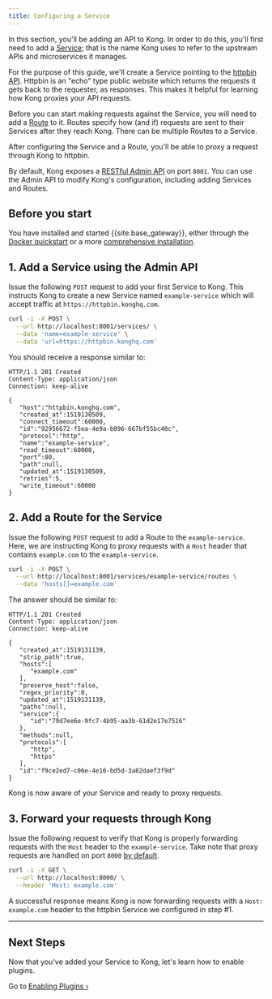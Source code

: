 ```yaml
---
title: Configuring a Service
---
```


In this section, you'll be adding an API to Kong. In order to do this, you'll
first need to add a [Service](/gateway/{{page.release}}/admin-api/#service-object); that is the name Kong uses to refer to the upstream APIs and microservices
it manages.

For the purpose of this guide, we'll create a Service pointing to the [httpbin API][httpbin]. Httpbin is
an "echo" type public website which returns the requests it gets back to the requester, as responses. This
makes it helpful for learning how Kong proxies your API requests.

Before you can start making requests against the Service, you will need to add a [Route](/gateway/{{page.release}}/admin-api/#route-object) to it.
Routes specify how (and if) requests are sent to their Services after they reach Kong. There can be multiple Routes to a Service.

After configuring the Service and a Route, you'll be able to proxy a request through Kong to httpbin.

By default, Kong exposes a [RESTful Admin API][API] on port `8001`. 
You can use the Admin API to modify Kong's configuration, including adding 
Services and Routes.

## Before you start
You have installed and started {{site.base_gateway}}, either through the [Docker quickstart](/gateway/{{page.release}}/get-started/quickstart/) or a more [comprehensive installation](/gateway/{{page.release}}/install-and-run/). 

## 1. Add a Service using the Admin API

Issue the following `POST` request to add your first Service to Kong.
This instructs Kong to create a new Service named `example-service` which will accept traffic at `https://httpbin.konghq.com`.

```bash
curl -i -X POST \
  --url http://localhost:8001/services/ \
  --data 'name=example-service' \
  --data 'url=https://httpbin.konghq.com'
```

You should receive a response similar to:

```http
HTTP/1.1 201 Created
Content-Type: application/json
Connection: keep-alive

{
   "host":"httpbin.konghq.com",
   "created_at":1519130509,
   "connect_timeout":60000,
   "id":"92956672-f5ea-4e9a-b096-667bf55bc40c",
   "protocol":"http",
   "name":"example-service",
   "read_timeout":60000,
   "port":80,
   "path":null,
   "updated_at":1519130509,
   "retries":5,
   "write_timeout":60000
}
```


## 2. Add a Route for the Service

Issue the following `POST` request to add a Route to the `example-service`.
Here, we are instructing Kong to proxy requests with a `Host` header that contains
`example.com` to the `example-service`.

```bash
curl -i -X POST \
  --url http://localhost:8001/services/example-service/routes \
  --data 'hosts[]=example.com'
```

The answer should be similar to:

```http
HTTP/1.1 201 Created
Content-Type: application/json
Connection: keep-alive

{
   "created_at":1519131139,
   "strip_path":true,
   "hosts":[
      "example.com"
   ],
   "preserve_host":false,
   "regex_priority":0,
   "updated_at":1519131139,
   "paths":null,
   "service":{
      "id":"79d7ee6e-9fc7-4b95-aa3b-61d2e17e7516"
   },
   "methods":null,
   "protocols":[
      "http",
      "https"
   ],
   "id":"f9ce2ed7-c06e-4e16-bd5d-3a82daef3f9d"
}
```

Kong is now aware of your Service and ready to proxy requests.

## 3. Forward your requests through Kong

Issue the following request to verify that Kong is properly forwarding
requests with the `Host` header to the `example-service`. Take note that proxy requests are handled on port `8000` [by default][proxy-port].

```bash
curl -i -X GET \
  --url http://localhost:8000/ \
  --header 'Host: example.com'
```

A successful response means Kong is now forwarding requests with a `Host: example.com` header to the httpbin Service we configured in step #1.

<hr>

## Next Steps

Now that you've added your Service to Kong, let's learn how to enable plugins.

Go to [Enabling Plugins &rsaquo;][enabling-plugins]

[API]: /gateway/{{page.release}}/admin-api
[enabling-plugins]: /gateway/{{page.release}}/get-started/quickstart/enabling-plugins
[proxy-port]: /gateway/{{page.release}}/reference/configuration/#nginx-section
[httpbin]: https://httpbin.konghq.com/
